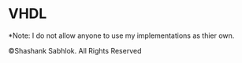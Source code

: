 # VHDL

*Note: I do not allow anyone to use my implementations as thier own.

©Shashank Sabhlok. All Rights Reserved

